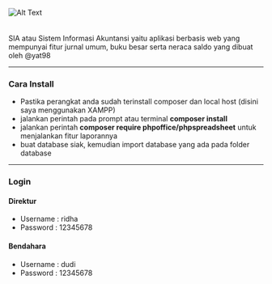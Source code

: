 ![Alt Text](https://raw.githubusercontent.com/yat98/sia/master/assets/img/brand/blue.png)
<br><br><br>
SIA atau Sistem Informasi Akuntansi yaitu aplikasi berbasis web yang mempunyai fitur jurnal umum, buku besar serta neraca saldo yang dibuat oleh @yat98

<hr>
<h3>Cara Install</h3>
<ul>
<li>Pastika perangkat anda sudah terinstall composer dan local host (disini saya menggunakan XAMPP)</li>
<li>jalankan perintah pada prompt atau terminal <b>composer install</b></li>
<li>jalankan perintah <b>composer require phpoffice/phpspreadsheet</b> untuk menjalankan fitur laporannya</li>
<li>buat database siak, kemudian import database yang ada pada folder database</li>
</ul>
<hr>
<h3>Login</h3>

<h4>Direktur</h4>
<ul>
	<li>Username : ridha</li>
	<li>Password : 12345678</li>
</ul>

<h4>Bendahara</h4>
<ul>
	<li>Username : dudi</li>
	<li>Password : 12345678</li>
</ul>
